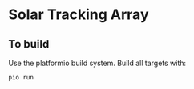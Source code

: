 # Solar Tracking Array

## To build

Use the platformio build system. Build all targets with:

```shell
pio run
```
